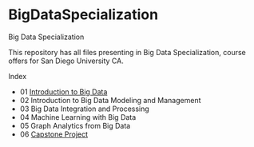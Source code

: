 # BigDataSpecialization
Big Data Specialization 

This repository has all files presenting in Big Data Specialization, course offers for San Diego University CA.

Index

- 01 [Introduction to Big Data](/01_Intro_Big_Data/)
- 02 Introduction to Big Data Modeling and Management
- 03 Big Data Integration and Processing
- 04 Machine Learning with Big Data
- 05 Graph Analytics from Big Data
- 06 [Capstone Project](/06_Capstone_Project/)


